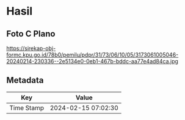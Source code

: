 # Hasil

## Foto C Plano

https://sirekap-obj-formc.kpu.go.id/78b0/pemilu/pdpr/31/73/06/10/05/3173061005046-20240214-230336--2e5134e0-0eb1-467b-bddc-aa77e4ad84ca.jpg


## Metadata

| Key        | Value               |
| ---------- | ------------------- |
| Time Stamp | 2024-02-15 07:02:30 |



